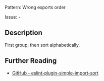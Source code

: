 Pattern: Wrong exports order

Issue: -

## Description

First group, then sort alphabetically.

## Further Reading

* [GitHub - eslint-plugin-simple-import-sort](https://github.com/lydell/eslint-plugin-simple-import-sort#sort-order)
